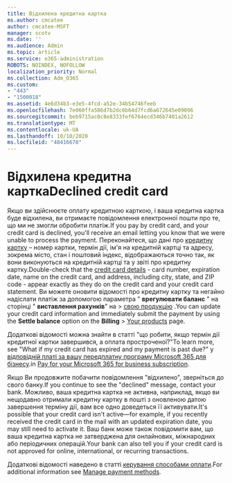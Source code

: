 ```yaml
---
title: Відхилена кредитна картка
ms.author: cmcatee
author: cmcatee-MSFT
manager: scotv
ms.date: ''
ms.audience: Admin
ms.topic: article
ms.service: o365-administration
ROBOTS: NOINDEX, NOFOLLOW
localization_priority: Normal
ms.collection: Adm_O365
ms.custom:
- "443"
- "1500018"
ms.assetid: 4e6d34b3-e3e5-4fcd-a52e-34b54746feeb
ms.openlocfilehash: 7e060ffa586d7b2dc6b64d7fcd6a672645e09096
ms.sourcegitcommit: beb9715ac0c8e8333fef6764ecd346b7401a2612
ms.translationtype: MT
ms.contentlocale: uk-UA
ms.lasthandoff: 10/10/2020
ms.locfileid: "48416678"
---
```

# <a name="declined-credit-card"></a><span data-ttu-id="f7918-102">Відхилена кредитна картка</span><span class="sxs-lookup"><span data-stu-id="f7918-102">Declined credit card</span></span>

<span data-ttu-id="f7918-103">Якщо ви здійснюєте оплату кредитною карткою, і ваша кредитна картка буде відхилена, ви отримаєте повідомлення електронної пошти про те, що ми не змогли обробити платіж.</span><span class="sxs-lookup"><span data-stu-id="f7918-103">If you pay by credit card, and your credit card is declined, you'll receive an email letting you know that we were unable to process the payment.</span></span> <span data-ttu-id="f7918-104">Переконайтеся, що дані про [кредитну картку](https://go.microsoft.com/fwlink/p/?linkid=842054) – номер картки, термін дії, ім'я на кредитній картці та адресу, зокрема місто, стан і поштовий індекс, відображаються точно так, як вони виконуються на кредитній картці та у звіті про кредитну картку.</span><span class="sxs-lookup"><span data-stu-id="f7918-104">Double-check that the [credit card details](https://go.microsoft.com/fwlink/p/?linkid=842054) - card number, expiration date, name on the credit card, and address, including city, state, and ZIP code - appear exactly as they do on the credit card and your credit card statement.</span></span> <span data-ttu-id="f7918-105">Ви можете оновити відомості про кредитну картку та негайно надіслати платіж за допомогою параметра " **врегулювати баланс** " на сторінці " **виставлення рахунків**" на  >  [свою продукцію](https://go.microsoft.com/fwlink/p/?linkid=842054) .</span><span class="sxs-lookup"><span data-stu-id="f7918-105">You can update your credit card information and immediately submit the payment by using the **Settle balance** option on the **Billing** > [Your products](https://go.microsoft.com/fwlink/p/?linkid=842054) page.</span></span>

<span data-ttu-id="f7918-106">Додаткові відомості можна знайти в статті "що робити, якщо термін дії кредитної картки завершився, а оплата простроченої?"</span><span class="sxs-lookup"><span data-stu-id="f7918-106">To learn more, see "What if my credit card has expired and my payment is past due?"</span></span> <span data-ttu-id="f7918-107">у [відповідній платі за вашу передплатну програму Microsoft 365 для бізнесу](https://docs.microsoft.com/microsoft-365/commerce/billing-and-payments/pay-for-your-subscription#what-if-my-credit-card-was-declined-and-my-payment-is-past-due).</span><span class="sxs-lookup"><span data-stu-id="f7918-107">in [Pay for your Microsoft 365 for business subscription](https://docs.microsoft.com/microsoft-365/commerce/billing-and-payments/pay-for-your-subscription#what-if-my-credit-card-was-declined-and-my-payment-is-past-due).</span></span>
  
<span data-ttu-id="f7918-108">Якщо Ви продовжите побачити повідомлення "відхилено", зверніться до свого банку.</span><span class="sxs-lookup"><span data-stu-id="f7918-108">If you continue to see the "declined" message, contact your bank.</span></span> <span data-ttu-id="f7918-109">Можливо, ваша кредитна картка не активна, наприклад, якщо ви нещодавно отримали кредитну картку в пошті з оновленою датою завершення терміну дії, вам все одно доведеться її активувати.</span><span class="sxs-lookup"><span data-stu-id="f7918-109">It's possible that your credit card isn't active—for example, if you recently received the credit card in the mail with an updated expiration date, you may still need to activate it.</span></span> <span data-ttu-id="f7918-110">Ваш банк може також повідомити вам, що ваша кредитна картка не затверджена для онлайнових, міжнародних або періодичних операцій.</span><span class="sxs-lookup"><span data-stu-id="f7918-110">Your bank can also tell you if your credit card is not approved for online, international, or recurring transactions.</span></span>
  
<span data-ttu-id="f7918-111">Додаткові відомості наведено в статті [керування способами оплати](https://docs.microsoft.com/microsoft-365/commerce/billing-and-payments/manage-payment-methods).</span><span class="sxs-lookup"><span data-stu-id="f7918-111">For additional information see [Manage payment methods](https://docs.microsoft.com/microsoft-365/commerce/billing-and-payments/manage-payment-methods).</span></span>